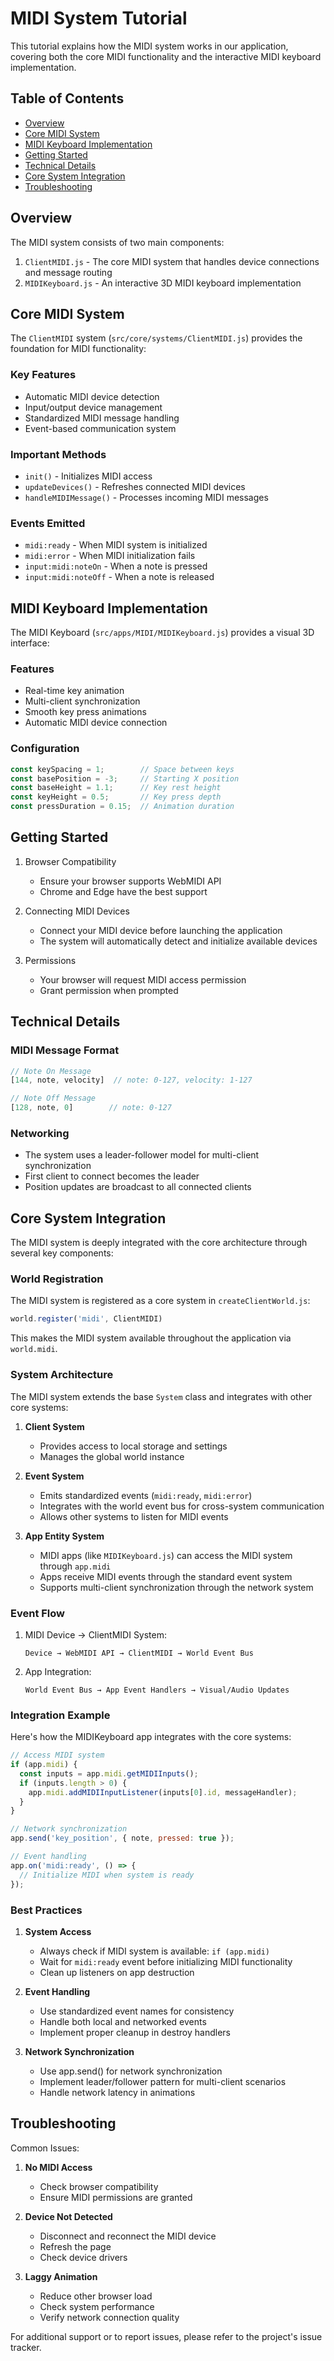 # MIDI System Tutorial

This tutorial explains how the MIDI system works in our application, covering both the core MIDI functionality and the interactive MIDI keyboard implementation.

## Table of Contents
- [Overview](#overview)
- [Core MIDI System](#core-midi-system)
- [MIDI Keyboard Implementation](#midi-keyboard-implementation)
- [Getting Started](#getting-started)
- [Technical Details](#technical-details)
- [Core System Integration](#core-system-integration)
- [Troubleshooting](#troubleshooting)

## Overview

The MIDI system consists of two main components:
1. `ClientMIDI.js` - The core MIDI system that handles device connections and message routing
2. `MIDIKeyboard.js` - An interactive 3D MIDI keyboard implementation

## Core MIDI System

The `ClientMIDI` system (`src/core/systems/ClientMIDI.js`) provides the foundation for MIDI functionality:

### Key Features
- Automatic MIDI device detection
- Input/output device management
- Standardized MIDI message handling
- Event-based communication system

### Important Methods
- `init()` - Initializes MIDI access
- `updateDevices()` - Refreshes connected MIDI devices
- `handleMIDIMessage()` - Processes incoming MIDI messages

### Events Emitted
- `midi:ready` - When MIDI system is initialized
- `midi:error` - When MIDI initialization fails
- `input:midi:noteOn` - When a note is pressed
- `input:midi:noteOff` - When a note is released

## MIDI Keyboard Implementation

The MIDI Keyboard (`src/apps/MIDI/MIDIKeyboard.js`) provides a visual 3D interface:

### Features
- Real-time key animation
- Multi-client synchronization
- Smooth key press animations
- Automatic MIDI device connection

### Configuration
```javascript
const keySpacing = 1;        // Space between keys
const basePosition = -3;     // Starting X position
const baseHeight = 1.1;      // Key rest height
const keyHeight = 0.5;       // Key press depth
const pressDuration = 0.15;  // Animation duration
```

## Getting Started

1. Browser Compatibility
   - Ensure your browser supports WebMIDI API
   - Chrome and Edge have the best support

2. Connecting MIDI Devices
   - Connect your MIDI device before launching the application
   - The system will automatically detect and initialize available devices

3. Permissions
   - Your browser will request MIDI access permission
   - Grant permission when prompted

## Technical Details

### MIDI Message Format
```javascript
// Note On Message
[144, note, velocity]  // note: 0-127, velocity: 1-127

// Note Off Message
[128, note, 0]        // note: 0-127
```

### Networking
- The system uses a leader-follower model for multi-client synchronization
- First client to connect becomes the leader
- Position updates are broadcast to all connected clients

## Core System Integration

The MIDI system is deeply integrated with the core architecture through several key components:

### World Registration

The MIDI system is registered as a core system in `createClientWorld.js`:
```javascript
world.register('midi', ClientMIDI)
```
This makes the MIDI system available throughout the application via `world.midi`.

### System Architecture

The MIDI system extends the base `System` class and integrates with other core systems:

1. **Client System**
   - Provides access to local storage and settings
   - Manages the global world instance

2. **Event System**
   - Emits standardized events (`midi:ready`, `midi:error`)
   - Integrates with the world event bus for cross-system communication
   - Allows other systems to listen for MIDI events

3. **App Entity System**
   - MIDI apps (like `MIDIKeyboard.js`) can access the MIDI system through `app.midi`
   - Apps receive MIDI events through the standard event system
   - Supports multi-client synchronization through the network system

### Event Flow

1. MIDI Device → ClientMIDI System:
   ```
   Device → WebMIDI API → ClientMIDI → World Event Bus
   ```

2. App Integration:
   ```
   World Event Bus → App Event Handlers → Visual/Audio Updates
   ```

### Integration Example

Here's how the MIDIKeyboard app integrates with the core systems:

```javascript
// Access MIDI system
if (app.midi) {
  const inputs = app.midi.getMIDIInputs();
  if (inputs.length > 0) {
    app.midi.addMIDIInputListener(inputs[0].id, messageHandler);
  }
}

// Network synchronization
app.send('key_position', { note, pressed: true });

// Event handling
app.on('midi:ready', () => {
  // Initialize MIDI when system is ready
});
```

### Best Practices

1. **System Access**
   - Always check if MIDI system is available: `if (app.midi)`
   - Wait for `midi:ready` event before initializing MIDI functionality
   - Clean up listeners on app destruction

2. **Event Handling**
   - Use standardized event names for consistency
   - Handle both local and networked events
   - Implement proper cleanup in destroy handlers

3. **Network Synchronization**
   - Use app.send() for network synchronization
   - Implement leader/follower pattern for multi-client scenarios
   - Handle network latency in animations

## Troubleshooting

Common Issues:
1. **No MIDI Access**
   - Check browser compatibility
   - Ensure MIDI permissions are granted

2. **Device Not Detected**
   - Disconnect and reconnect the MIDI device
   - Refresh the page
   - Check device drivers

3. **Laggy Animation**
   - Reduce other browser load
   - Check system performance
   - Verify network connection quality

For additional support or to report issues, please refer to the project's issue tracker.
